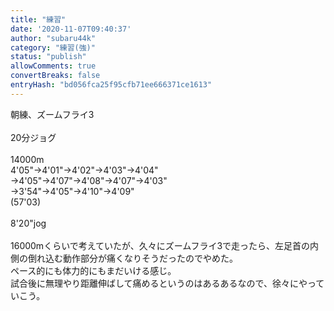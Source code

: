 ```yaml
---
title: "練習"
date: '2020-11-07T09:40:37'
author: "subaru44k"
category: "練習(強)"
status: "publish"
allowComments: true
convertBreaks: false
entryHash: "bd056fca25f95cfb71ee666371ce1613"
---
```

朝練、ズームフライ3<br>
<br>
20分ジョグ<br>
<br>
14000m<br>
4'05"→4'01"→4'02"→4'03"→4'04"<br>
→4'05"→4'07"→4'08"→4'07"→4'03"<br>
→3'54"→4'05"→4'10"→4'09"<br>
(57'03)<br>
<br>
8'20"jog<br>
<br>
16000mくらいで考えていたが、久々にズームフライ3で走ったら、左足首の内側の倒れ込む動作部分が痛くなりそうだったのでやめた。<br>
ペース的にも体力的にもまだいける感じ。<br>
試合後に無理やり距離伸ばして痛めるというのはあるあるなので、徐々にやっていこう。
